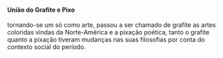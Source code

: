 #### **União do Grafite e Pixo**
tornando-se um só como arte, passou a ser chamado de grafite as artes coloridas vindas da Norte-América e a pixação poética, tanto o grafite quanto a pixação tiveram mudanças nas suas filosofias por conta do contexto social do período.